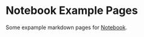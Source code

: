 # Notebook Example Pages

Some expample markdown pages for [Notebook](https://github.com/thomd/notebook).

